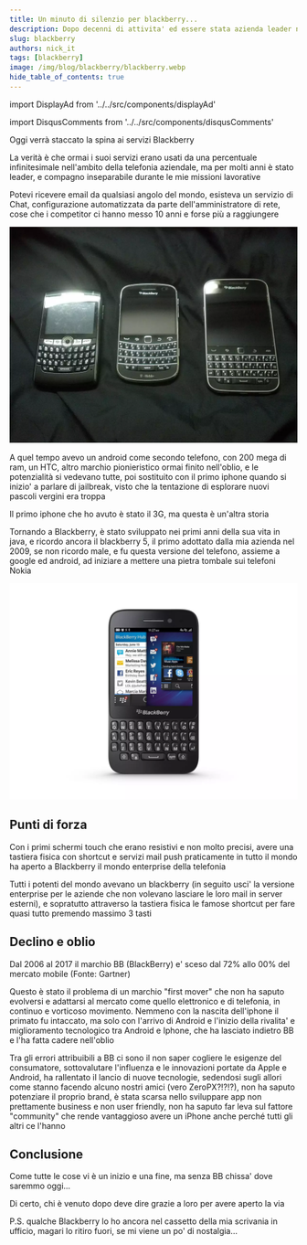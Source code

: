 ```yaml
---
title: Un minuto di silenzio per blackberry...
description: Dopo decenni di attivita' ed essere stata azienda leader nel segmento business, Blackberry chiude i battenti...
slug: blackberry
authors: nick_it
tags: [blackberry]
image: /img/blog/blackberry/blackberry.webp
hide_table_of_contents: true
---
```


import DisplayAd from '../../src/components/displayAd'


import DisqusComments from '../../src/components/disqusComments'

Oggi verrà staccato la spina ai servizi Blackberry

La verità è che ormai i suoi servizi erano usati da una percentuale infinitesimale nell'ambito della telefonia aziendale, ma per molti anni è stato leader, e compagno inseparabile durante le mie missioni lavorative

Potevi ricevere email da qualsiasi angolo del mondo, esisteva un servizio di Chat, configurazione automatizzata da parte dell'amministratore di rete, cose che i competitor ci hanno messo 10 anni e forse più a raggiungere

[ ![Telefoni Blackberry](/img/blog/blackberry/blackberry.webp) ](/img/blog/blackberry/blackberry.webp)


A quel tempo avevo un android come secondo telefono, con 200 mega di ram, un HTC, altro marchio pionieristico ormai finito nell'oblio, e le potenzialità si vedevano tutte, poi sostituito con il primo iphone quando si inizio' a parlare di jailbreak, visto che la tentazione di esplorare nuovi pascoli vergini era troppa

Il primo iphone che ho avuto è stato il 3G, ma questa è un'altra storia
<!--truncate-->

Tornando a Blackberry, è stato sviluppato nei primi anni della sua vita in java, e ricordo ancora il blackberry 5, il primo adottato dalla mia azienda nel 2009, se non ricordo male, e fu questa versione del telefono, assieme a google ed android, ad iniziare a mettere una pietra tombale sui telefoni Nokia

[ ![Blackberry Q5](/img/blog/blackberry/BBq5.webp) ](/img/blog/blackberry/BBq5.webp)


<DisplayAd/>

## Punti di forza

Con i primi schermi touch che erano resistivi e non molto precisi, avere una tastiera fisica con shortcut e servizi mail push praticamente in tutto il mondo  ha aperto a Blackberry il mondo enterprise della telefonia

Tutti i potenti del mondo avevano un blackberry (in seguito usci' la versione enterprise per le aziende che non volevano lasciare le loro mail in server esterni), e sopratutto attraverso la tastiera fisica le famose shortcut per fare quasi tutto premendo massimo 3 tasti

## Declino e oblio

Dal 2006 al 2017 il marchio BB (BlackBerry) e' sceso dal 72% allo 00% del mercato mobile (Fonte: Gartner)

Questo è stato il problema di un marchio "first mover" che non ha saputo evolversi e adattarsi al mercato come quello elettronico e di telefonia, in continuo e vorticoso movimento. Nemmeno con la nascita dell'iphone il primato fu intaccato, ma solo con l'arrivo di Android e l'inizio della rivalita' e miglioramento tecnologico tra Android e Iphone, che ha lasciato indietro BB e l'ha fatta cadere nell'oblio

Tra gli errori  attribuibili a BB ci sono il non saper cogliere le esigenze del consumatore, sottovalutare l'influenza  e le innovazioni portate da Apple e Android, ha rallentato il lancio di nuove tecnologie, sedendosi sugli allori come stanno facendo alcuno nostri amici (vero ZeroPX?!?!?), non ha saputo potenziare il proprio brand, è stata scarsa nello sviluppare app non prettamente business e non user friendly, non ha saputo far leva sul fattore "community" che rende vantaggioso avere un iPhone anche perché tutti gli altri ce l'hanno

## Conclusione

Come tutte le cose vi è un inizio e una fine, ma senza BB chissa' dove saremmo oggi...

Di certo, chi è venuto dopo deve dire grazie a loro per avere aperto la via

P.S. qualche Blackberry lo ho ancora nel cassetto della mia scrivania in ufficio, magari lo ritiro fuori, se mi viene un po' di nostalgia...


<DisqusComments
  slug="/blog/blackberry"
  articleId="6"
  title="Rip_Blackberry"
/>
